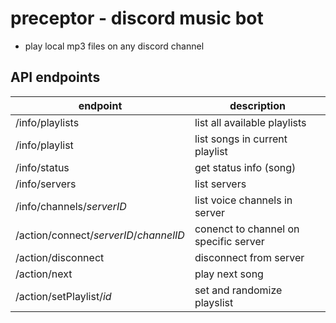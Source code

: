# preceptor - discord music bot
 - play local mp3 files on any discord channel

## API endpoints

| endpoint                               | description                           |
| -------------------------------------- | ------------------------------------- |
| /info/playlists                        | list all available playlists          |
| /info/playlist                         | list songs in current playlist        |
| /info/status                           | get status info (song)                |
| /info/servers                          | list servers                          |
| /info/channels/*serverID*              | list voice channels in server         |
| /action/connect/*serverID*/*channelID* | conenct to channel on specific server |
| /action/disconnect                     | disconnect from server                |
| /action/next                           | play next song                        |
| /action/setPlaylist/*id*               | set and randomize playslist           |